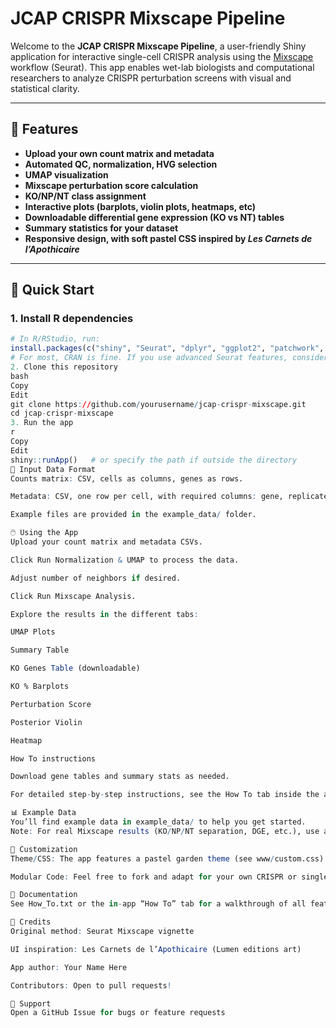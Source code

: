 # JCAP CRISPR Mixscape Pipeline

Welcome to the **JCAP CRISPR Mixscape Pipeline**, a user-friendly Shiny application for interactive single-cell CRISPR analysis using the [Mixscape](https://satijalab.org/seurat/articles/mixscape_vignette.html) workflow (Seurat). This app enables wet-lab biologists and computational researchers to analyze CRISPR perturbation screens with visual and statistical clarity.

---

## 🌱 Features

- **Upload your own count matrix and metadata**
- **Automated QC, normalization, HVG selection**
- **UMAP visualization**
- **Mixscape perturbation score calculation**
- **KO/NP/NT class assignment**
- **Interactive plots (barplots, violin plots, heatmaps, etc)**
- **Downloadable differential gene expression (KO vs NT) tables**
- **Summary statistics for your dataset**
- **Responsive design, with soft pastel CSS inspired by _Les Carnets de l’Apothicaire_**

---

## 🚀 Quick Start

### 1. Install R dependencies

```r
# In R/RStudio, run:
install.packages(c("shiny", "Seurat", "dplyr", "ggplot2", "patchwork", "plotly", "DT"))
# For most, CRAN is fine. If you use advanced Seurat features, consider Bioconductor.
2. Clone this repository
bash
Copy
Edit
git clone https://github.com/yourusername/jcap-crispr-mixscape.git
cd jcap-crispr-mixscape
3. Run the app
r
Copy
Edit
shiny::runApp()   # or specify the path if outside the directory
📂 Input Data Format
Counts matrix: CSV, cells as columns, genes as rows.

Metadata: CSV, one row per cell, with required columns: gene, replicate, guide_ID, etc.

Example files are provided in the example_data/ folder.

🖱️ Using the App
Upload your count matrix and metadata CSVs.

Click Run Normalization & UMAP to process the data.

Adjust number of neighbors if desired.

Click Run Mixscape Analysis.

Explore the results in the different tabs:

UMAP Plots

Summary Table

KO Genes Table (downloadable)

KO % Barplots

Perturbation Score

Posterior Violin

Heatmap

How To instructions

Download gene tables and summary stats as needed.

For detailed step-by-step instructions, see the How To tab inside the app.

📊 Example Data
You’ll find example data in example_data/ to help you get started.
Note: For real Mixscape results (KO/NP/NT separation, DGE, etc.), use a dataset with at least ~100 cells per group and >500 variable genes.

🎨 Customization
Theme/CSS: The app features a pastel garden theme (see www/custom.css).

Modular Code: Feel free to fork and adapt for your own CRISPR or single-cell workflows!

📖 Documentation
See How_To.txt or the in-app “How To” tab for a walkthrough of all features.

🙏 Credits
Original method: Seurat Mixscape vignette

UI inspiration: Les Carnets de l’Apothicaire (Lumen editions art)

App author: Your Name Here

Contributors: Open to pull requests!

🛟 Support
Open a GitHub Issue for bugs or feature requests
